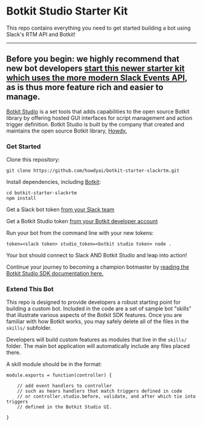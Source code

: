 # Botkit Studio Starter Kit

This repo contains everything you need to get started building a bot using Slack's RTM API and Botkit!

---
**Before you begin**: we highly recommend that new bot developers [start this newer starter kit which uses the more modern Slack Events API](https://github.com/howdyai/botkit-starter-slack), as is thus more feature rich and easier to manage.
---

[Botkit Studio](https://studio.botkit.ai/) is a set tools that adds capabilities
to the open source Botkit library by offering hosted GUI interfaces for script
management and action trigger definition. Botkit Studio is built by the company
that created and maintains the open source Botkit library, [Howdy.](https://howdy.ai)

### Get Started

Clone this repository:

`git clone https://github.com/howdyai/botkit-starter-slackrtm.git`

Install dependencies, including [Botkit](https://github.com/howdyai/botkit):

```
cd botkit-starter-slackrtm
npm install
```

Get a Slack bot token [from your Slack team](https://my.slack.com/apps/new/A0F7YS25R-bots)

Get a Botkit Studio token [from your Botkit developer account](https://studio.botkit.ai/)

Run your bot from the command line with your new tokens:

`token=<slack token> studio_token=<botkit studio token> node .`

Your bot should connect to Slack AND Botkit Studio and leap into action!

Continue your journey to becoming a champion botmaster by [reading the Botkit Studio SDK documentation here.](https://github.com/howdyai/botkit/blob/talkabot/readme-studio.md)

### Extend This Bot

This repo is designed to provide developers a robust starting point for building a custom bot. Included in the code are a set of sample bot "skills" that illustrate various aspects of the Botkit SDK features.  Once you are familiar with how Botkit works, you may safely delete all of the files in the `skills/` subfolder.

Developers will build custom features as modules that live in the `skills/` folder. The main bot application will automatically include any files placed there.

A skill module should be in the format:

```
module.exports = function(controller) {

    // add event handlers to controller
    // such as hears handlers that match triggers defined in code
    // or controller.studio.before, validate, and after which tie into triggers
    // defined in the Botkit Studio UI.

}
```
